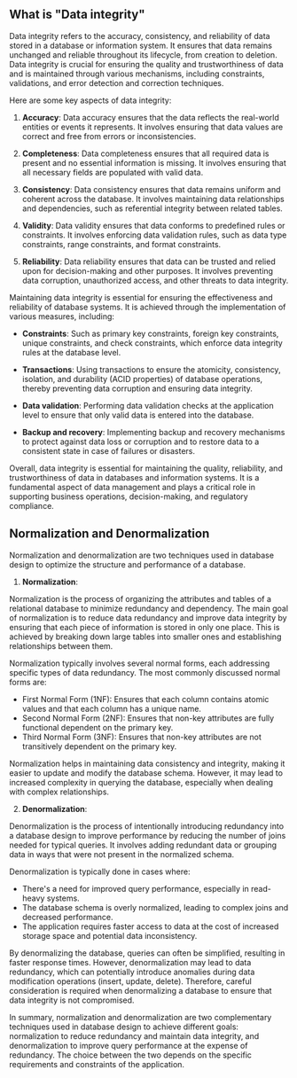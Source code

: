 ## What is "Data integrity"

Data integrity refers to the accuracy, consistency, and reliability of data stored in a database or information system. It ensures that data remains unchanged and reliable throughout its lifecycle, from creation to deletion. Data integrity is crucial for ensuring the quality and trustworthiness of data and is maintained through various mechanisms, including constraints, validations, and error detection and correction techniques.

Here are some key aspects of data integrity:

1. **Accuracy**: Data accuracy ensures that the data reflects the real-world entities or events it represents. It involves ensuring that data values are correct and free from errors or inconsistencies.

2. **Completeness**: Data completeness ensures that all required data is present and no essential information is missing. It involves ensuring that all necessary fields are populated with valid data.

3. **Consistency**: Data consistency ensures that data remains uniform and coherent across the database. It involves maintaining data relationships and dependencies, such as referential integrity between related tables.

4. **Validity**: Data validity ensures that data conforms to predefined rules or constraints. It involves enforcing data validation rules, such as data type constraints, range constraints, and format constraints.

5. **Reliability**: Data reliability ensures that data can be trusted and relied upon for decision-making and other purposes. It involves preventing data corruption, unauthorized access, and other threats to data integrity.

Maintaining data integrity is essential for ensuring the effectiveness and reliability of database systems. It is achieved through the implementation of various measures, including:

- **Constraints**: Such as primary key constraints, foreign key constraints, unique constraints, and check constraints, which enforce data integrity rules at the database level.
  
- **Transactions**: Using transactions to ensure the atomicity, consistency, isolation, and durability (ACID properties) of database operations, thereby preventing data corruption and ensuring data integrity.
  
- **Data validation**: Performing data validation checks at the application level to ensure that only valid data is entered into the database.
  
- **Backup and recovery**: Implementing backup and recovery mechanisms to protect against data loss or corruption and to restore data to a consistent state in case of failures or disasters.

Overall, data integrity is essential for maintaining the quality, reliability, and trustworthiness of data in databases and information systems. It is a fundamental aspect of data management and plays a critical role in supporting business operations, decision-making, and regulatory compliance.

## Normalization and  Denormalization

Normalization and denormalization are two techniques used in database design to optimize the structure and performance of a database.

1. **Normalization**:

Normalization is the process of organizing the attributes and tables of a relational database to minimize redundancy and dependency. The main goal of normalization is to reduce data redundancy and improve data integrity by ensuring that each piece of information is stored in only one place. This is achieved by breaking down large tables into smaller ones and establishing relationships between them.

Normalization typically involves several normal forms, each addressing specific types of data redundancy. The most commonly discussed normal forms are:

- First Normal Form (1NF): Ensures that each column contains atomic values and that each column has a unique name.
- Second Normal Form (2NF): Ensures that non-key attributes are fully functional dependent on the primary key.
- Third Normal Form (3NF): Ensures that non-key attributes are not transitively dependent on the primary key.

Normalization helps in maintaining data consistency and integrity, making it easier to update and modify the database schema. However, it may lead to increased complexity in querying the database, especially when dealing with complex relationships.

2. **Denormalization**:

Denormalization is the process of intentionally introducing redundancy into a database design to improve performance by reducing the number of joins needed for typical queries. It involves adding redundant data or grouping data in ways that were not present in the normalized schema.

Denormalization is typically done in cases where:

- There's a need for improved query performance, especially in read-heavy systems.
- The database schema is overly normalized, leading to complex joins and decreased performance.
- The application requires faster access to data at the cost of increased storage space and potential data inconsistency.

By denormalizing the database, queries can often be simplified, resulting in faster response times. However, denormalization may lead to data redundancy, which can potentially introduce anomalies during data modification operations (insert, update, delete). Therefore, careful consideration is required when denormalizing a database to ensure that data integrity is not compromised.

In summary, normalization and denormalization are two complementary techniques used in database design to achieve different goals: normalization to reduce redundancy and maintain data integrity, and denormalization to improve query performance at the expense of redundancy. The choice between the two depends on the specific requirements and constraints of the application.
